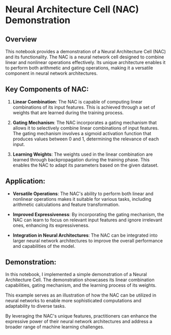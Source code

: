 # Neural Architecture Cell (NAC) Demonstration

## Overview

This notebook provides a demonstration of a Neural Architecture Cell (NAC) and its functionality. The NAC is a neural network cell designed to combine linear and nonlinear operations effectively. Its unique architecture enables it to perform both arithmetic and gating operations, making it a versatile component in neural network architectures.

## Key Components of NAC:

1. **Linear Combination**: The NAC is capable of computing linear combinations of its input features. This is achieved through a set of weights that are learned during the training process.

2. **Gating Mechanism**: The NAC incorporates a gating mechanism that allows it to selectively combine linear combinations of input features. The gating mechanism involves a sigmoid activation function that produces values between 0 and 1, determining the relevance of each input.

3. **Learning Weights**: The weights used in the linear combination are learned through backpropagation during the training phase. This enables the NAC to adapt its parameters based on the given dataset.

## Application:

- **Versatile Operations**: The NAC's ability to perform both linear and nonlinear operations makes it suitable for various tasks, including arithmetic calculations and feature transformation.

- **Improved Expressiveness**: By incorporating the gating mechanism, the NAC can learn to focus on relevant input features and ignore irrelevant ones, enhancing its expressiveness.

- **Integration in Neural Architectures**: The NAC can be integrated into larger neural network architectures to improve the overall performance and capabilities of the model.

## Demonstration:

In this notebook, I implemented a simple demonstration of a Neural Architecture Cell. The demonstration showcases its linear combination capabilities, gating mechanism, and the learning process of its weights.

This example serves as an illustration of how the NAC can be utilized in neural networks to enable more sophisticated computations and adaptability to diverse tasks.

By leveraging the NAC's unique features, practitioners can enhance the expressive power of their neural network architectures and address a broader range of machine learning challenges.

